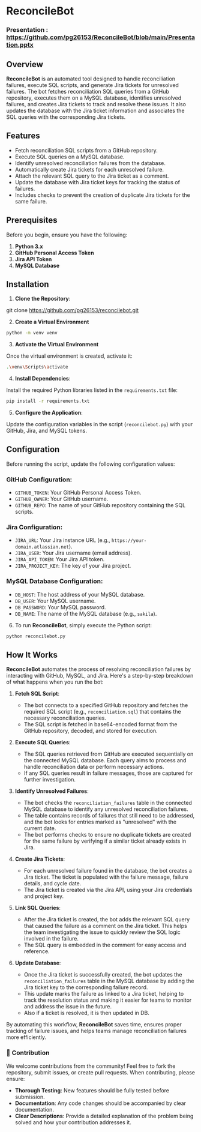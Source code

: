 # ReconcileBot

### Presentation : https://github.com/pg26153/ReconcileBot/blob/main/Presentation.pptx

## Overview

**ReconcileBot** is an automated tool designed to handle reconciliation failures, execute SQL scripts, and generate Jira tickets for unresolved failures. The bot fetches reconciliation SQL queries from a GitHub repository, executes them on a MySQL database, identifies unresolved failures, and creates Jira tickets to track and resolve these issues. It also updates the database with the Jira ticket information and associates the SQL queries with the corresponding Jira tickets.

## Features

- Fetch reconciliation SQL scripts from a GitHub repository.
- Execute SQL queries on a MySQL database.
- Identify unresolved reconciliation failures from the database.
- Automatically create Jira tickets for each unresolved failure.
- Attach the relevant SQL query to the Jira ticket as a comment.
- Update the database with Jira ticket keys for tracking the status of failures.
- Includes checks to prevent the creation of duplicate Jira tickets for the same failure.

## Prerequisites

Before you begin, ensure you have the following:

1. **Python 3.x**
2. **GitHub Personal Access Token**
3. **Jira API Token**
4. **MySQL Database**

## Installation

1. **Clone the Repository**:

git clone https://github.com/pg26153/reconcilebot.git

2. **Create a Virtual Environment**

```bash
python -m venv venv
```
3. **Activate the Virtual Environment**

Once the virtual environment is created, activate it:

```bash
.\venv\Scripts\activate
```
4. **Install Dependencies**:

Install the required Python libraries listed in the `requirements.txt` file:
```bash
pip install -r requirements.txt
```

5. **Configure the Application**:

Update the configuration variables in the script (`reconcilebot.py`) with your GitHub, Jira, and MySQL tokens.

## Configuration

Before running the script, update the following configuration values:

### GitHub Configuration:
- `GITHUB_TOKEN`: Your GitHub Personal Access Token.
- `GITHUB_OWNER`: Your GitHub username.
- `GITHUB_REPO`: The name of your GitHub repository containing the SQL scripts.

### Jira Configuration:
- `JIRA_URL`: Your Jira instance URL (e.g., `https://your-domain.atlassian.net`).
- `JIRA_USER`: Your Jira username (email address).
- `JIRA_API_TOKEN`: Your Jira API token.
- `JIRA_PROJECT_KEY`: The key of your Jira project.

### MySQL Database Configuration:
- `DB_HOST`: The host address of your MySQL database.
- `DB_USER`: Your MySQL username.
- `DB_PASSWORD`: Your MySQL password.
- `DB_NAME`: The name of the MySQL database (e.g., `sakila`).

6. To run **ReconcileBot**, simply execute the Python script:

```bash
python reconcilebot.py
```

## How It Works

**ReconcileBot** automates the process of resolving reconciliation failures by interacting with GitHub, MySQL, and Jira. Here's a step-by-step breakdown of what happens when you run the bot:

1. **Fetch SQL Script**:
   - The bot connects to a specified GitHub repository and fetches the required SQL script (e.g., `reconciliation.sql`) that contains the necessary reconciliation queries.
   - The SQL script is fetched in base64-encoded format from the GitHub repository, decoded, and stored for execution.

2. **Execute SQL Queries**:
   - The SQL queries retrieved from GitHub are executed sequentially on the connected MySQL database. Each query aims to process and handle reconciliation data or perform necessary actions.
   - If any SQL queries result in failure messages, those are captured for further investigation.

3. **Identify Unresolved Failures**:
   - The bot checks the `reconciliation_failures` table in the connected MySQL database to identify any unresolved reconciliation failures. 
   - The table contains records of failures that still need to be addressed, and the bot looks for entries marked as "unresolved" with the current date.
   - The bot performs checks to ensure no duplicate tickets are created for the same failure by verifying if a similar ticket already exists in Jira.

4. **Create Jira Tickets**:
   - For each unresolved failure found in the database, the bot creates a Jira ticket. The ticket is populated with the failure message, failure details, and cycle date.
   - The Jira ticket is created via the Jira API, using your Jira credentials and project key.

5. **Link SQL Queries**:
   - After the Jira ticket is created, the bot adds the relevant SQL query that caused the failure as a comment on the Jira ticket. This helps the team investigating the issue to quickly review the SQL logic involved in the failure.
   - The SQL query is embedded in the comment for easy access and reference.

6. **Update Database**:
   - Once the Jira ticket is successfully created, the bot updates the `reconciliation_failures` table in the MySQL database by adding the Jira ticket key to the corresponding failure record.
   - This update marks the failure as linked to a Jira ticket, helping to track the resolution status and making it easier for teams to monitor and address the issue in the future.
   - Also if a ticket is resolved, it is then updated in DB.

By automating this workflow, **ReconcileBot** saves time, ensures proper tracking of failure issues, and helps teams manage reconciliation failures more efficiently.

### 🤝 **Contribution**

We welcome contributions from the community! Feel free to fork the repository, submit issues, or create pull requests. When contributing, please ensure:

- **Thorough Testing**: New features should be fully tested before submission.
- **Documentation**: Any code changes should be accompanied by clear documentation.
- **Clear Descriptions**: Provide a detailed explanation of the problem being solved and how your contribution addresses it.
